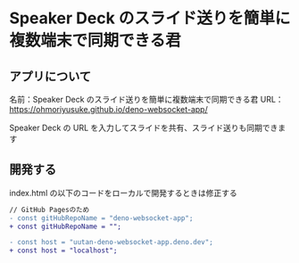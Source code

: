 # Speaker Deck のスライド送りを簡単に複数端末で同期できる君

## アプリについて

名前：Speaker Deck のスライド送りを簡単に複数端末で同期できる君
URL：https://ohmoriyusuke.github.io/deno-websocket-app/

Speaker Deck の URL を入力してスライドを共有、スライド送りも同期できます

## 開発する

index.html の以下のコードをローカルで開発するときは修正する

```diff
// GitHub Pagesのため
- const gitHubRepoName = "deno-websocket-app";
+ const gitHubRepoName = "";
```

```diff
- const host = "uutan-deno-websocket-app.deno.dev";
+ const host = "localhost";
```
